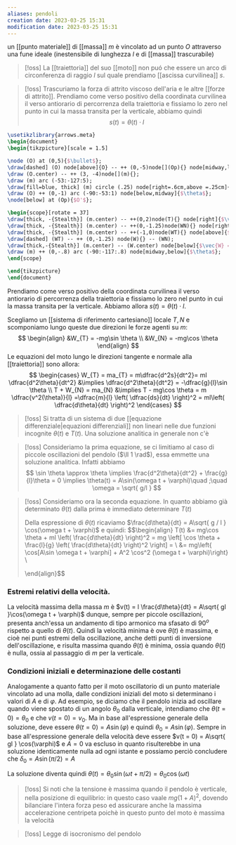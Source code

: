 ```yaml
---
aliases: pendoli
creation date: 2023-03-25 15:31
modification date: 2023-03-25 15:31
---
```

un [[punto materiale]] di [[massa]] $m$ è vincolato ad un punto $O$ attraverso una fune ideale (inestensibile di lunghezza $l$ e di [[massa]] trascurabile)

>[!oss]
>La [[traiettoria]] del suo [[moto]] non puó che essere un arco di circonferenza di raggio $l$ sul quale prendiamo [[ascissa curvilinea]] $s$.

>[!oss]
>Trascuriamo la forza di attrito viscoso dell'aria e le altre [[forze di attrito]].
>Prendiamo come verso positivo della coordinata curvilinea il verso antiorario di percorrenza della traiettoria e fissiamo lo zero nel punto in cui la massa transita per la verticale, abbiamo quindi
>$$s(t) = \theta(t) \cdot l$$

```tikz
\usetikzlibrary{arrows.meta}
\begin{document}
\begin{tikzpicture}[scale = 1.5]

\node (O) at (0,5){$\bullet$};
\draw[dashed] (O) node[above]{O} -- ++ (0,-5)node[](Op){} node[midway,left]{$l$};
\draw (O.center) -- ++ (3, -4)node[](m){};
\draw (m) arc (-53:-127:5);
\draw[fill=blue, thick] (m) circle (.25) node[right=.6cm,above =.25cm]{$m$};
\draw (O) ++ (0,-1) arc (-90:-53:1) node[below,midway]{$\theta$};
\node[below] at (Op){$O'$};

\begin{scope}[rotate = 37]
\draw[thick, -{Stealth}] (m.center) -- ++(0,2)node(T){} node[right]{$\vec{T}$};
\draw[thick, -{Stealth}] (m.center) -- ++(0,-1.25)node(WN){} node[right]{$\vec{W}_n$};
\draw[thick, -{Stealth}] (m.center) -- ++(-1,0)node(WT){} node[above]{$\vec{W}_T$};
\draw[dashed] (WT) -- ++ (0,-1.25) node(W){} -- (WN);
\draw[thick,-{Stealth}] (m.center) -- (W.center) node[below]{$\vec{W} = m\vec{g}$};
\draw (m) ++ (0,-.8) arc (-90:-117:.8) node[midway,below]{$\theta$};
\end{scope}

\end{tikzpicture}
\end{document}
```

Prendiamo come verso positivo della coordinata curvilinea il verso antiorario di percorrenza della traiettoria e fissiamo lo zero nel punto in cui la massa transita per la verticale. Abbiamo allora $s(t) = \theta(t) \cdot l$.

Scegliamo un [[sistema di riferimento cartesiano]] locale $T,N$ e scomponiamo lungo queste due direzioni le forze agenti su $m:$
$$
\begin{align}
&W_{T} = -mg\sin \theta \\
&W_{N} = -mg\cos \theta 
\end{align}
$$
Le equazioni del moto lungo le direzioni tangente e normale alla [[traiettoria]] sono allora:
$$
\begin{cases}
W_{T} = ma_{T} = m\dfrac{d^2s}{dt^2}= ml \dfrac{d^2\theta}{dt^2} &\implies \dfrac{d^2\theta}{dt^2} = -\dfrac{g}{l}\sin \theta \\
T + W_{N} = ma_{N} &\implies T - mg\cos \theta = m \dfrac{v^2(\theta)}{l} =\dfrac{m}{l} \left( \dfrac{ds}{dt}  \right)^2 = ml\left( \dfrac{d\theta}{dt}  \right)^2
\end{cases}
$$

>[!oss]
>Si tratta di un sistema di due [[equazione differenziale|equazioni differenziali]] non lineari nelle due funzioni incognite $\theta(t)$ e $T(t)$. Una soluzione analitica in generale non c'è


>[!oss]
>Consideriamo la prima equazione, se ci limitiamo al caso di piccole oscillazioni del pendolo ($\ll 1 \rad$), essa emmette una soluzione analitica. Infatti abbiamo
> $$ \sin \theta \approx \theta \implies \frac{d^2\theta}{dt^2} + \frac{g}{l}\theta = 0 \implies \theta(t) = A\sin(\omega t + \varphi)\quad ;\quad \omega = \sqrt{ g/l } $$

>[!oss]
>Consideriamo ora la seconda equazione. In quanto abbiamo già determinato $\theta(t)$ dalla prima è immediato determinare $T(t)$
>
>Della espressione di $\theta(t)$ ricaviamo $\frac{d\theta}{dt} = A\sqrt{ g / l  } \cos(\omega t + \varphi)$ e quindi:
> $$\begin{align}
>  T(t) &= mg\cos \theta + ml \left( \frac{d\theta}{dt}  \right)^2 = mg \left[ \cos \theta + \frac{l}{g} \left( \frac{d\theta}{dt}  \right)^2 \right] = \\
>&= mg\left\{ \cos[A\sin \omega t + \varphi] + A^2 \cos^2 (\omega t + \varphi)\right\}  \\
>
>\end{align}$$

### Estremi relativi della velocità.
La velocità massima della massa $m$ è $v(t) = l \frac{d\theta}{dt} = A\sqrt{ gl }\cos(\omega t + \varphi)$ dunque, sempre per piccole oscillazioni, presenta anch'essa un andamento di tipo armonico ma sfasato di $90^o$ rispetto a quello di $\theta(t)$. Quindi la velocità minima è ove $\theta(t)$ è massima, e cioè nei punti estremi della oscillazione, anche detti punti di inversione dell'oscillazione, e risulta massima quando $\theta(t)$ è minima, ossia quando $\theta(t)$ è nulla, ossia al passaggio di $m$ per la verticale.

### Condizioni iniziali e determinazione delle costanti
Analogamente a quanto fatto per il moto oscillatorio di un punto materiale vincolato ad una molla, dalle condizioni iniziali del moto si determinano i valori di $A$ e di $\varphi$.
Ad esempio, se diciamo che il pendolo inizia ad oscillare quando viene spostato di un angolo $\theta_{0}$ dalla verticale, intendiamo che $\theta(t = 0)=\theta_{0}$ e che $v(t = 0) = v_{0}$. Ma in base all'espressione generale della soluzione, deve essere $\theta(t =0) = A\sin(\varphi)$ e quindi $\theta_{0} = A\sin(\varphi)$.
Sempre in base all'espressione generale della velocità deve essere $v(t = 0) = A\sqrt{ gl } \cos(\varphi)$ e $A = 0$ va escluso in quanto risulterebbe in una soluzione identicamente nulla ad ogni istante e possiamo perciò concludere che $\delta_{0} = A\sin(\pi/2) = A$

La soluzione diventa quindi $\theta(t) = \theta_{0} \sin (\omega t  + \pi/2) = \theta_{0} \cos(\omega t)$

>[!oss]
>Si noti che la tensione è massima quando il pendolo è verticale, nella posizione di equilibrio: in questo caso vaale $mg(1 + A)^2$, dovendo bilanciare l'intera forza peso ed assicurare anche la massima accelerazione centripeta poichè in questo punto del moto è massima la velocità

>[!oss] Legge di isocronismo del pendolo
